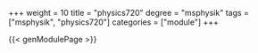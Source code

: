 +++
weight = 10
title = "physics720"
degree = "msphysik"
tags = ["msphysik", "physics720"]
categories = ["module"]
+++

{{< genModulePage >}}
